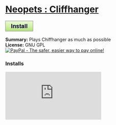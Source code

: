 # [Neopets : Cliffhanger](.)

[![Install](../../resources/image/install_button.jpg)](../../../../raw/master/scripts/Neopets_Cliffhanger/28760.user.js)

**Summary:** Plays Chiffhanger as much as possible<br />
**License:** GNU GPL<br />
[![PayPal - The safer, easier way to pay online!](https://www.paypalobjects.com/en_US/i/btn/btn_donate_SM.gif "PayPal - The safer, easier way to pay online!")](http://goo.gl/Fv19S)


### Installs
![Daily installs](http://gm.wesley.eti.br/count.php?id=scripts/scripts/Neopets_Cliffhanger/28760.user.js&type=image)
